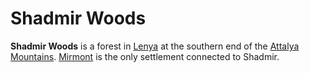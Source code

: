 # Shadmir Woods

**Shadmir Woods** is a forest in [Lenya](lenya.md) at the southern end of the [Attalya Mountains](attalya-mountains/attalya-mountains.md). [Mirmont](../../../societies/esterfell-accord/mirmont.md) is the only settlement connected to Shadmir.
